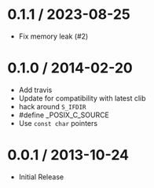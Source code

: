 
0.1.1 / 2023-08-25
==================

  * Fix memory leak (#2)

0.1.0 / 2014-02-20 
==================

 * Add travis
 * Update for compatibility with latest clib
 * hack around `S_IFDIR`
 * #define _POSIX_C_SOURCE
 * Use `const char` pointers

0.0.1 / 2013-10-24
==================

  * Initial Release
